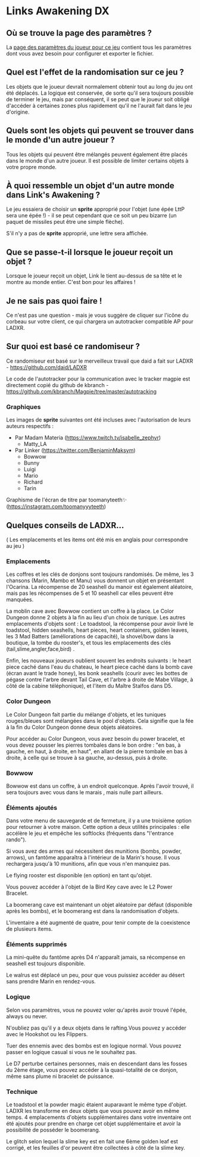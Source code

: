 # Links Awakening DX

## Où se trouve la page des paramètres ?

La [page des paramètres du joueur pour ce jeu](../player-settings) contient tous les paramètres dont vous avez besoin pour configurer et exporter le fichier.

## Quel est l'effet de la randomisation sur ce jeu ?

Les objets que le joueur devrait normalement obtenir tout au long du jeu ont été déplacés. 
La logique est conservée, de sorte qu'il sera toujours possible de terminer le jeu, mais par conséquent, il se peut que le joueur soit obligé d'accéder à certaines zones plus rapidement qu'il ne l'aurait fait dans le jeu d'origine.

## Quels sont les objets qui peuvent se trouver dans le monde d'un autre joueur ?

Tous les objets qui peuvent être mélangés peuvent également être placés dans le monde d'un autre joueur. Il est possible de limiter
certains objets à votre propre monde.

## À quoi ressemble un objet d'un autre monde dans Link's Awakening ?

Le jeu essaiera de choisir un **sprite** approprié pour l'objet (une épée LttP sera une épée !) - il se peut cependant que ce soit un peu bizarre (un paquet de missiles peut être une simple flèche).

S'il n'y a pas de **sprite** approprié, une lettre sera affichée.

## Que se passe-t-il lorsque le joueur reçoit un objet ?

Lorsque le joueur reçoit un objet, Link le tient au-dessus de sa tête et le montre au monde entier. C'est bon pour les 
affaires !

## Je ne sais pas quoi faire !

Ce n'est pas une question - mais je vous suggère de cliquer sur l'icône du corbeau sur votre client, ce qui chargera un autotracker compatible AP pour LADXR.

## Sur quoi est basé ce randomiseur ?

Ce randomiseur est basé sur le merveilleux travail que daid a fait sur LADXR - https://github.com/daid/LADXR

Le code de l'autotracker pour la communication avec le tracker magpie est directement copié du github de kbranch - https://github.com/kbranch/Magpie/tree/master/autotracking

### Graphiques

Les images de **sprite** suivantes ont été incluses avec l'autorisation de leurs auteurs respectifs :

* Par Madam Materia (https://www.twitch.tv/isabelle_zephyr)
  * Matty_LA
* Par Linker (https://twitter.com/BenjaminMaksym)
  * Bowwow
  * Bunny
  * Luigi
  * Mario
  * Richard
  * Tarin

Graphisme de l'écran de titre par toomanyteeth✨ (https://instagram.com/toomanyyyteeth)

## Quelques conseils de LADXR...
<p>( Les emplacements et les items ont été mis en anglais pour correspondre au jeu )<p>

<h3>Emplacements</h3>
<p>Les coffres et les clés de donjons sont toujours randomisés. De même, les 3 chansons (Marin, Mambo et Manu) vous donnent un objet en présentant l'Ocarina. La récompense de 20 seashell du manoir est également aléatoire, mais pas les récompenses de 5 et 10 seashell car elles peuvent être manquées.</p>
<p>La moblin cave avec Bowwow contient un coffre à la place. Le Color Dungeon donne 2 objets à la fin au lieu d'un choix de tunique. Les autres emplacements d'objets sont : Le toadstool, la récompense pour avoir livré le toadstool, hidden seashells, heart pieces, heart containers, golden leaves, les 3 Mad Batters (améliorations de capacité), la shovel/bow dans la boutique, la tombe du rooster's, et tous les emplacements des clés (tail,slime,angler,face,bird) .</p>
<p>Enfin, les nouveaux joueurs oublient souvent les endroits suivants : le heart piece caché dans l'eau du chateau, le heart piece caché dans la bomb cave (écran avant le trade honey), les bonk seashells (courir avec les bottes de pégase contre l'arbre devant Tail Cave, et l'arbre à droite de Mabe Village, à côté de la cabine téléphonique), et l'item du Maître Stalfos dans D5.</p>

<h3>Color Dungeon</h3>
<p>Le Color Dungeon fait partie du mélange d'objets, et les tuniques rouges/bleues sont mélangées dans le pool d'objets. Cela signifie que la fée à la fin du Color Dungeon donne deux objets aléatoires.</p>
<p>Pour accéder au Color Dungeon, vous avez besoin du power bracelet, et vous devez pousser les pierres tombales dans le bon ordre : "en bas, à gauche, en haut, à droite, en haut", en allant de la pierre tombale en bas à droite, à celle qui se trouve à sa gauche, au-dessus, puis à droite.</p>

<h3>Bowwow</h3>
<p>Bowwow est dans un coffre, à un endroit quelconque. Après l'avoir trouvé, il sera toujours avec vous dans le marais , mais nulle part ailleurs.</p>

<h3>Éléments ajoutés</h3>
<p>Dans votre menu de sauvegarde et de fermeture, il y a une troisième option pour retourner à votre maison. Cette option a deux utilités principales : elle accélère le jeu et empêche les softlocks (fréquents dans "l'entrance rando").</p>
<p>Si vous avez des armes qui nécessitent des munitions (bombs, powder, arrows), un fantôme apparaîtra à l'intérieur de la Marin's house. Il vous rechargera jusqu'à 10 munitions, afin que vous n'en manquiez pas.</p>
<p>Le flying rooster est disponible (en option) en tant qu'objet.</p>
<p>Vous pouvez accéder à l'objet de la Bird Key cave avec le L2 Power Bracelet.</p>
<p>La boomerang cave est maintenant un objet aléatoire par défaut (disponible après les bombs), et le boomerang est dans la randomisation d'objets.</p>
<p>L'inventaire a été augmenté de quatre, pour tenir compte de la coexistence de plusieurs items.</p>

<h3>Éléments supprimés</h3>
<p>La mini-quête du fantôme après D4 n'apparaît jamais, sa récompense en seashell est toujours disponible.</p>
<p>Le walrus est déplacé un peu, pour que vous puissiez accéder au désert sans prendre Marin en rendez-vous.</p>

<h3>Logique</h3>
<p>Selon vos paramètres, vous ne pouvez voler qu'après avoir trouvé l'épée, always ou never.</p>
<p>N'oubliez pas qu'il y a deux objets dans le rafting.Vous pouvez y accéder avec le Hookshot ou les Flippers.</p>
<p>Tuer des ennemis avec des bombs est en logique normal. Vous pouvez passer en logique casual si vous ne le souhaitez pas.</p>
<p>Le D7 perturbe certaines personnes, mais en descendant dans les fosses du 2ème étage, vous pouvez accéder à la quasi-totalité de ce donjon, même sans plume ni bracelet de puissance.</p>

<h3>Technique</h3>
<p>Le toadstool et la powder magic étaient auparavant le même type d'objet. LADXR les transforme en deux objets que vous pouvez avoir en même temps. 4 emplacements d'objets supplémentaires dans votre inventaire ont été ajoutés pour prendre en charge cet objet supplémentaire et avoir la possibilité de posséder le boomerang.</p>
<p>Le glitch selon lequel la slime key est en fait une 6ème golden leaf est corrigé, et les feuilles d'or peuvent être collectées à côté de la slime key.</p>
